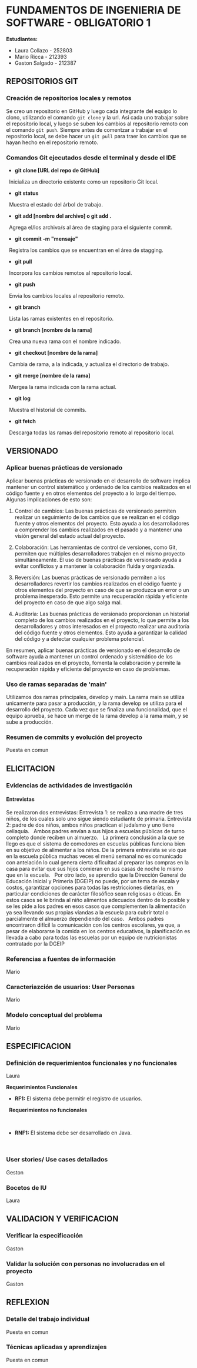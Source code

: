 # FUNDAMENTOS DE INGENIERIA DE SOFTWARE - OBLIGATORIO 1

**Estudiantes:**
* Laura Collazo - 252803
* Mario Ricca - 212393
* Gaston Salgado - 212387


## REPOSITORIOS GIT

### Creación de repositorios locales y remotos

Se creo un repositorio en GitHub y luego cada integrante del equipo lo clono, utilizando el comando `git clone` y la url. Asi cada uno trabajar sobre el repositorio local, y luego se suben los cambios al repositorio remoto con el comando `git push`. Siempre antes de comentzar a trabajar en el repositorio local, se debe hacer un `git pull` para traer los cambios que se hayan hecho en el repositorio remoto.

### Comandos Git ejecutados desde el terminal y desde el IDE

* **git clone [URL del repo de GitHub]**


&nbsp;
  Inicializa un directorio existente como un repositorio Git local.

* **git status**


&nbsp;
  Muestra el estado del árbol de trabajo.

* **git add [nombre del archivo] o git add .**

&nbsp;
  Agrega el/los archivo/s al área de staging para el siguiente commit.

* **git commit -m "mensaje"**

&nbsp;
  Registra los cambios que se encuentran en el área de stagging.

* **git pull**

&nbsp;
  Incorpora los cambios remotos al repositorio local.

* **git push**

&nbsp;
  Envia los cambios locales al repositorio remoto.

* **git branch**

&nbsp;
  Lista las ramas existentes en el repositorio.  

* **git branch [nombre de la rama]**

&nbsp;
  Crea una nueva rama con el nombre indicado.

* **git checkout [nombre de la rama]**

&nbsp;
  Cambia de rama, a la indicada, y actualiza el directorio de trabajo.

* **git merge [nombre de la rama]**

&nbsp;
  Mergea la rama indicada con la rama actual.

* **git log**

&nbsp;
  Muestra el historial de commits.

* **git fetch**

&nbsp;
  Descarga todas las ramas del repositorio remoto al repositorio local.

## VERSIONADO

### Aplicar buenas prácticas de versionado

Aplicar buenas prácticas de versionado en el desarrollo de software implica mantener un control sistemático y ordenado de los cambios realizados en el código fuente y en otros elementos del proyecto a lo largo del tiempo. Algunas implicaciones de esto son:

1. Control de cambios: Las buenas prácticas de versionado permiten realizar un seguimiento de los cambios que se realizan en el código fuente y otros elementos del proyecto. Esto ayuda a los desarrolladores a comprender los cambios realizados en el pasado y a mantener una visión general del estado actual del proyecto.

2. Colaboración: Las herramientas de control de versiones, como Git, permiten que múltiples desarrolladores trabajen en el mismo proyecto simultáneamente. El uso de buenas prácticas de versionado ayuda a evitar conflictos y a mantener la colaboración fluida y organizada.

3. Reversión: Las buenas prácticas de versionado permiten a los desarrolladores revertir los cambios realizados en el código fuente y otros elementos del proyecto en caso de que se produzca un error o un problema inesperado. Esto permite una recuperación rápida y eficiente del proyecto en caso de que algo salga mal.

4. Auditoría: Las buenas prácticas de versionado proporcionan un historial completo de los cambios realizados en el proyecto, lo que permite a los desarrolladores y otros interesados en el proyecto realizar una auditoría del código fuente y otros elementos. Esto ayuda a garantizar la calidad del código y a detectar cualquier problema potencial.

En resumen, aplicar buenas prácticas de versionado en el desarrollo de software ayuda a mantener un control ordenado y sistemático de los cambios realizados en el proyecto, fomenta la colaboración y permite la recuperación rápida y eficiente del proyecto en caso de problemas.

### Uso de ramas separadas de 'main'

Utilizamos dos ramas principales, develop y main. La rama main se utiliza unicamente para pasar a producción, y la rama develop se utiliza para el desarrollo del proyecto. Cada vez que se finaliza una funcionalidad, que el equipo aprueba, se hace un merge de la rama develop a la rama main, y se sube a producción.

### Resumen de commits y evolución del proyecto 
Puesta en comun

## ELICITACION

### Evidencias de actividades de investigación
#### Entrevistas ####
Se realizaron dos entrevistas:
Entrevista 1: se realizo a una madre de tres niños, de los cuales solo uno sigue siendo estudiante de primaria.
Entrevista 2: padre de dos niños, ambos niños practican el judaísmo y uno tiene celiaquía.
&nbsp;
Ambos padres envían a sus hijos a escuelas públicas de turno completo donde reciben un almuerzo.
&nbsp;
La primera conclusión a la que se llego es que el sistema de comedores en escuelas públicas funciona bien en su objetivo de alimentar a los niños. De la primera entrevista se vio que en la escuela pública muchas veces el menú semanal no es comunicado con antelación lo cual genera cierta dificultad al preparar las compras en la casa para evitar que sus hijos comieran en sus casas de noche lo mismo que en la escuela.
&nbsp;
Por otro lado, se aprendio que la Dirección General de Educación Inicial y Primeria (DGEIP) no puede, por un tema de escala y costos, garantizar opciones para todas las restricciones dietarías, en particular condiciones de carácter filosófico sean religiosas o éticas. En estos casos se le brinda al niño alimentos adecuados dentro de lo posible y se les pide a los padres en esos casos que complementen la alimentación ya sea llevando sus propias viandas a la escuela para cubrir total o parcialmente el almuerzo dependiendo del caso.
&nbsp;
Ambos padres encontraron difícil la comunicación con los centros escolares, ya que, a pesar de elaborarse la comida en los centros educativos, la planificación es llevada a cabo para todas las escuelas por un equipo de nutricionistas contratado por la DGEIP


### Referencias a fuentes de información
Mario
### Caracteriazción de usuarios: User Personas
Mario
### Modelo conceptual del problema
Mario

## ESPECIFICACION

### Definición de requerimientos funcionales y no funcionales
Laura

**Requerimientos Funcionales**

*  **RF1:** El sistema debe permitir el registro de usuarios.


&nbsp;
**Requerimientos no funcionales**


&nbsp;
*  **RNF1:** El sistema debe ser desarrollado en Java.


&nbsp;

### User stories/ Use cases detallados
Geston

### Bocetos de IU
Laura

## VALIDACION Y VERIFICACION

### Verificar la especificación
Gaston

### Validar la solución con personas no involucradas en el proyecto
Gaston

## REFLEXION

### Detalle del trabajo individual
Puesta en comun

### Técnicas aplicadas y aprendizajes
Puesta en comun





